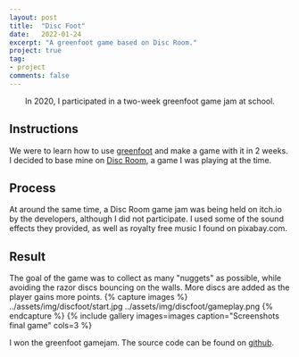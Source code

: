 ```yaml
---
layout: post
title:  "Disc Foot"
date:   2022-01-24
excerpt: "A greenfoot game based on Disc Room."
project: true
tag:
- project
comments: false
---
```


<center>In 2020, I participated in a two-week greenfoot game jam at school.</center>


## Instructions
We were to learn how to use [greenfoot](https://www.greenfoot.org) and make a game with it in 2 weeks. I decided to base mine on [Disc Room](https://discroom.com/), a game I was playing at the time.

## Process
At around the same time, a Disc Room game jam was being held on itch.io by the developers, although I did not participate. I used some of the sound effects they provided, as well as royalty free music I found on pixabay.com.

## Result
The goal of the game was to collect as many "nuggets" as possible, while avoiding the razor discs bouncing on the walls. More discs are added as the player gains more points.
{% capture images %}
../assets/img/discfoot/start.jpg
../assets/img/discfoot/gameplay.png
{% endcapture %}
{% include gallery images=images caption="Screenshots final game" cols=3 %}


I won the greenfoot gamejam. The source code can be found on [github](https://github.com/koenGF/DiscFoot). 
